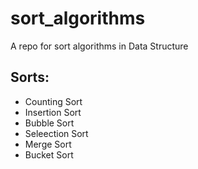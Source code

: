 # sort_algorithms
A repo for sort algorithms in Data Structure

## Sorts:
* Counting Sort
* Insertion Sort
* Bubble Sort
* Seleection  Sort
* Merge Sort
* Bucket Sort

